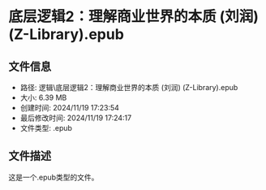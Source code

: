 ﻿# 底层逻辑2：理解商业世界的本质 (刘润) (Z-Library).epub

## 文件信息
- 路径: 逻辑\底层逻辑2：理解商业世界的本质 (刘润) (Z-Library).epub
- 大小: 6.39 MB
- 创建时间: 2024/11/19 17:23:54
- 最后修改时间: 2024/11/19 17:24:17
- 文件类型: .epub

## 文件描述
这是一个.epub类型的文件。

